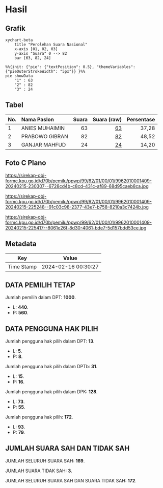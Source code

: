 # Hasil

## Grafik

```mermaid
xychart-beta
    title "Perolehan Suara Nasional"
    x-axis [01, 02, 03]
    y-axis "Suara" 0 --> 82
    bar [63, 82, 24]
```

```mermaid
%%{init: {"pie": {"textPosition": 0.5}, "themeVariables": {"pieOuterStrokeWidth": "5px"}} }%%
pie showData
    "1" : 63
    "2" : 82
    "3" : 24
```

## Tabel

| No. | Nama Paslon    | Suara | Suara (raw) | Persentase |
|:--- |:-------------- | -----:| -----------:| ----------:|
| 1   | ANIES MUHAIMIN | 63    | [63][p-1]   | 37,28      |
| 2   | PRABOWO GIBRAN | 82    | [82][p-2]   | 48,52      |
| 3   | GANJAR MAHFUD  | 24    | [24][p-3]   | 14,20      |


[p-1]: https://github.com/gigit-pemilu/pemilu-2024/blob/main/pilpres/hitung-suara/sub/99-luar-negeri/sub/62-kuala-lumpur-malaysia/sub/01-kuala-lumpur-malaysia/sub/0001-kuala-lumpur-malaysia/sub/409-tps-096/sub/paslon-1.txt
[p-2]: https://github.com/gigit-pemilu/pemilu-2024/blob/main/pilpres/hitung-suara/sub/99-luar-negeri/sub/62-kuala-lumpur-malaysia/sub/01-kuala-lumpur-malaysia/sub/0001-kuala-lumpur-malaysia/sub/409-tps-096/sub/paslon-2.txt
[p-3]: https://github.com/gigit-pemilu/pemilu-2024/blob/main/pilpres/hitung-suara/sub/99-luar-negeri/sub/62-kuala-lumpur-malaysia/sub/01-kuala-lumpur-malaysia/sub/0001-kuala-lumpur-malaysia/sub/409-tps-096/sub/paslon-3.txt

## Foto C Plano

https://sirekap-obj-formc.kpu.go.id/d70b/pemilu/ppwp/99/62/01/00/01/9962010001409-20240215-230307--6728cd4b-c8cd-431c-af89-68d95caeb8ca.jpg

https://sirekap-obj-formc.kpu.go.id/d70b/pemilu/ppwp/99/62/01/00/01/9962010001409-20240215-225248--91c03c98-2377-43e7-b758-8210a3c7424b.jpg

https://sirekap-obj-formc.kpu.go.id/d70b/pemilu/ppwp/99/62/01/00/01/9962010001409-20240215-225417--8061e26f-8d30-4061-bde7-5d157bdd53ce.jpg


## Metadata

| Key        | Value               |
| ---------- | ------------------- |
| Time Stamp | 2024-02-16 00:30:27 |


## DATA PEMILIH TETAP

Jumlah pemilih dalam DPT: **1000**.
 * L: **440**.
 * P: **560**.

## DATA PENGGUNA HAK PILIH

Jumlah pengguna hak pilih dalam DPT: **13**.
 * L: **5**.
 * P: **8**.

Jumlah pengguna hak pilih dalam DPTb: **31**.
 * L: **15**.
 * P: **16**.

Jumlah pengguna hak pilih dalam DPK: **128**.
 * L: **73**.
 * P: **55**.

Jumlah pengguna hak pilih: **172**.
 * L: **93**.
 * P: **79**.

## JUMLAH SUARA SAH DAN TIDAK SAH

JUMLAH SELURUH SUARA SAH: **169**.

JUMLAH SUARA TIDAK SAH: **3**.

JUMLAH SELURUH SUARA SAH DAN SUARA TIDAK SAH: **172**.


